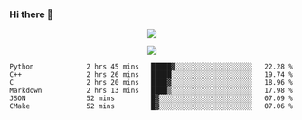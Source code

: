 ### Hi there 👋

<!--
**SuuTTT/SuuTTT** is a ✨ _special_ ✨ repository because its `README.md` (this file) appears on your GitHub profile.

Here are some ideas to get you started:

- 🔭 I’m currently working on ...
- 🌱 I’m currently learning ...
- 👯 I’m looking to collaborate on ...
- 🤔 I’m looking for help with ...
- 💬 Ask me about ...
- 📫 How to reach me: ...
- 😄 Pronouns: ...
- ⚡ Fun fact: ...
-->

<div align='center'>
    <p align='center'>
        <img src='https://github-readme-stats.vercel.app/api?line_height=27&username=SuuTTT&show_icons=true&theme=solarized-light'/>
    </p>
</div>    
<div align='center'>  
    <p align='center'>
        <img src='https://github-readme-stats.vercel.app/api/wakatime?username=SuuTTT&theme=solarized-light'/>
    </p>
    
</div>  

<!--START_SECTION:waka-->

```text
Python             2 hrs 45 mins   █████▓░░░░░░░░░░░░░░░░░░░   22.28 %
C++                2 hrs 26 mins   █████░░░░░░░░░░░░░░░░░░░░   19.74 %
C                  2 hrs 20 mins   ████▓░░░░░░░░░░░░░░░░░░░░   18.96 %
Markdown           2 hrs 13 mins   ████▒░░░░░░░░░░░░░░░░░░░░   17.98 %
JSON               52 mins         █▓░░░░░░░░░░░░░░░░░░░░░░░   07.09 %
CMake              52 mins         █▓░░░░░░░░░░░░░░░░░░░░░░░   07.06 %
```

<!--END_SECTION:waka-->
